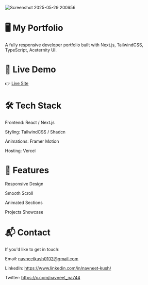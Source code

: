 ![Screenshot 2025-05-29 200656](https://github.com/user-attachments/assets/4c5681be-cf8e-4aca-8248-18007b760a86)

# 🖥️ My Portfolio
A fully responsive developer portfolio built with  Next.js, TailwindCSS, TypeScript, Aceternity UI.

# 🚀 Live Demo
👉 [Live Site](https://navneet-five.vercel.app/)

# 🛠️ Tech Stack
Frontend: React / Next.js

Styling: TailwindCSS / Shadcn

Animations: Framer Motion

Hosting: Vercel

# 📁 Features
Responsive Design

Smooth Scroll

Animated Sections

Projects Showcase

# 📬 Contact
If you'd like to get in touch:

Email: navneetkush0102@gmail.com

LinkedIn: https://www.linkedin.com/in/navneet-kush/

Twitter: https://x.com/navneet_na744



